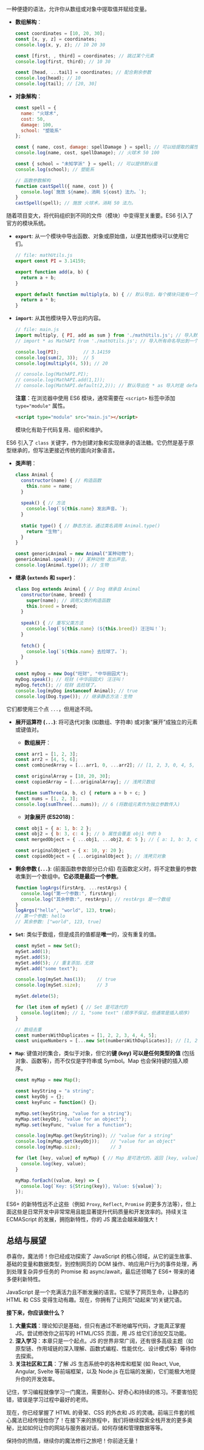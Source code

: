 

一种便捷的语法，允许你从数组或对象中提取值并赋给变量。

*   **数组解构**：
    ```javascript
    const coordinates = [10, 20, 30];
    const [x, y, z] = coordinates;
    console.log(x, y, z); // 10 20 30
    
    const [first, , third] = coordinates; // 跳过某个元素
    console.log(first, third); // 10 30
    
    const [head, ...tail] = coordinates; // 配合剩余参数
    console.log(head); // 10
    console.log(tail); // [20, 30]
    ```
*   **对象解构**：
    ```javascript
    const spell = {
      name: "火球术",
      cost: 50,
      damage: 100,
      school: "塑能系"
    };
    
    const { name, cost, damage: spellDamage } = spell; // 可以给提取的属性重命名
    console.log(name, cost, spellDamage); // 火球术 50 100
    
    const { school = "未知学派" } = spell; // 可以提供默认值
    console.log(school); // 塑能系
    
    // 函数参数解构
    function castSpell({ name, cost }) {
      console.log(`施放 ${name}，消耗 ${cost} 法力。`);
    }
    castSpell(spell); // 施放 火球术，消耗 50 法力。
    ```


随着项目变大，将代码组织到不同的文件（模块）中变得至关重要。ES6 引入了官方的模块系统。

*   **`export`**: 从一个模块中导出函数、对象或原始值，以便其他模块可以使用它们。
    ```javascript
    // file: mathUtils.js
    export const PI = 3.14159;
    
    export function add(a, b) {
      return a + b;
    }
    
    export default function multiply(a, b) { // 默认导出，每个模块只能有一个
      return a * b;
    }
    ```
*   **`import`**: 从其他模块导入导出的内容。
    ```javascript
    // file: main.js
    import multiply, { PI, add as sum } from './mathUtils.js'; // 导入默认导出和命名导出（可重命名）
    // import * as MathAPI from './mathUtils.js'; // 导入所有命名导出到一个对象
    
    console.log(PI);         // 3.14159
    console.log(sum(2, 3));  // 5
    console.log(multiply(4, 5)); // 20
    
    // console.log(MathAPI.PI);
    // console.log(MathAPI.add(1,1));
    // console.log(MathAPI.default(2,2)); // 默认导出在 * as 导入时是 default 属性
    ```
    **注意**：在浏览器中使用 ES6 模块，通常需要在 `<script>` 标签中添加 `type="module"` 属性。
    ```html
    <script type="module" src="main.js"></script>
    ```
    模块化有助于代码复用、组织和维护。


ES6 引入了 `class` 关键字，作为创建对象和实现继承的语法糖。它仍然是基于原型继承的，但写法更接近传统的面向对象语言。

*   **类声明**：
    ```javascript
    class Animal {
      constructor(name) { // 构造函数
        this.name = name;
      }
      
      speak() { // 方法
        console.log(`${this.name} 发出声音。`);
      }
      
      static type() { // 静态方法，通过类名调用 Animal.type()
        return "生物";
      }
    }
    
    const genericAnimal = new Animal("某种动物");
    genericAnimal.speak(); // 某种动物 发出声音。
    console.log(Animal.type()); // 生物
    ```
*   **继承 (`extends` 和 `super`)**：
    ```javascript
    class Dog extends Animal { // Dog 继承自 Animal
      constructor(name, breed) {
        super(name); // 调用父类的构造函数
        this.breed = breed;
      }
      
      speak() { // 重写父类方法
        console.log(`${this.name} (${this.breed}) 汪汪叫！`);
      }
      
      fetch() {
        console.log(`${this.name} 去捡球了。`);
      }
    }
    
    const myDog = new Dog("旺财", "中华田园犬");
    myDog.speak(); // 旺财 (中华田园犬) 汪汪叫！
    myDog.fetch(); // 旺财 去捡球了。
    console.log(myDog instanceof Animal); // true
    console.log(Dog.type()); // 继承静态方法：生物
    ```


它们都使用三个点 `...`，但用途不同。

*   **展开运算符 (`...`)**: 将可迭代对象 (如数组、字符串) 或对象“展开”成独立的元素或键值对。
    *   **数组展开**：
      ```javascript
      const arr1 = [1, 2, 3];
      const arr2 = [4, 5, 6];
      const combinedArray = [...arr1, 0, ...arr2]; // [1, 2, 3, 0, 4, 5, 6]
      
      const originalArray = [10, 20, 30];
      const copiedArray = [...originalArray]; // 浅拷贝数组
      
      function sumThree(a, b, c) { return a + b + c; }
      const nums = [1, 2, 3];
      console.log(sumThree(...nums)); // 6 (将数组元素作为独立参数传入)
      ```
    *   **对象展开 (ES2018)**：
      ```javascript
      const obj1 = { a: 1, b: 2 };
      const obj2 = { b: 3, c: 4 }; // b 属性会覆盖 obj1 中的 b
      const mergedObject = { ...obj1, ...obj2, d: 5 }; // { a: 1, b: 3, c: 4, d: 5 }
      
      const originalObject = { x: 10, y: 20 };
      const copiedObject = { ...originalObject }; // 浅拷贝对象
      ```

*   **剩余参数 (`...`)**: (前面函数参数部分已介绍) 在函数定义时，将不定数量的参数收集到一个数组中。**它必须是最后一个参数**。
    ```javascript
    function logArgs(firstArg, ...restArgs) {
      console.log("第一个参数:", firstArg);
      console.log("其余参数:", restArgs); // restArgs 是一个数组
    }
    logArgs("hello", "world", 123, true);
    // 第一个参数: hello
    // 其余参数: ["world", 123, true]
    ```


*   **`Set`**: 类似于数组，但是成员的值都是**唯一**的，没有重复的值。
    ```javascript
    const mySet = new Set();
    mySet.add(1);
    mySet.add(5);
    mySet.add(5); // 重复添加，无效
    mySet.add("some text");
    
    console.log(mySet.has(1));    // true
    console.log(mySet.size);      // 3
    
    mySet.delete(5);
    
    for (let item of mySet) { // Set 是可迭代的
      console.log(item); // 1, "some text" (顺序不保证，但通常是插入顺序)
    }
    
    // 数组去重
    const numbersWithDuplicates = [1, 2, 2, 3, 4, 4, 5];
    const uniqueNumbers = [...new Set(numbersWithDuplicates)]; // [1, 2, 3, 4, 5]
    ```

*   **`Map`**: 键值对的集合，类似于对象，但它的**键 (key) 可以是任何类型的值** (包括对象、函数等)，而不仅仅是字符串或 Symbol。Map 也会保持键的插入顺序。
    ```javascript
    const myMap = new Map();
    
    const keyString = "a string";
    const keyObj = {};
    const keyFunc = function() {};
    
    myMap.set(keyString, "value for a string");
    myMap.set(keyObj, "value for an object");
    myMap.set(keyFunc, "value for a function");
    
    console.log(myMap.get(keyString)); // "value for a string"
    console.log(myMap.get(keyObj));    // "value for an object"
    console.log(myMap.size);           // 3
    
    for (let [key, value] of myMap) { // Map 是可迭代的，返回 [key, value] 数组
      console.log(key, value);
    }
    
    myMap.forEach((value, key) => {
      console.log(`Key: ${String(key)}, Value: ${value}`);
    });
    ```

ES6+ 的新特性远不止这些（例如 `Proxy`, `Reflect`, `Promise` 的更多方法等），但上面这些是日常开发中非常常用且能显著提升代码质量和开发效率的。持续关注 ECMAScript 的发展，拥抱新特性，你的 JS 魔法会越来越强大！

## 总结与展望

恭喜你，魔法师！你已经成功探索了 JavaScript 的核心领域，从它的诞生故事、基础的变量和数据类型，到控制网页的 DOM 操作、响应用户行为的事件处理，再到处理复杂异步任务的 Promise 和 async/await，最后还领略了 ES6+ 带来的诸多便利新特性。

JavaScript 是一个充满活力且不断发展的语言。它赋予了网页生命，让静态的 HTML 和 CSS 变得生动有趣。现在，你拥有了让网页“动起来”的关键咒语。

**接下来，你应该做什么？**
1.  **大量实践**：理论知识是基础，但只有通过不断地编写代码，才能真正掌握 JS。尝试修改你之前写的 HTML/CSS 页面，用 JS 给它们添加交互功能。
2.  **深入学习**：本章只是一个起点。JS 的世界非常广阔，还有很多高级主题（如原型链、作用域链的深入理解、函数式编程、性能优化、设计模式等）等待你去探索。
3.  **关注社区和工具**：了解 JS 生态系统中的各种库和框架 (如 React, Vue, Angular, Svelte 等前端框架，以及 Node.js 在后端的发展)，它们能极大地提升你的开发效率。

记住，学习编程就像学习一门魔法，需要耐心、好奇心和持续的练习。不要害怕犯错，错误是学习过程中最好的老师。

现在，你已经掌握了 HTML 的骨架、CSS 的外衣和 JS 的灵魂。前端三件套的核心魔法已经传授给你了！在接下来的旅程中，我们将继续探索全栈开发的更多奥秘，比如如何让你的网站与服务器对话，如何存储和管理数据等等。

保持你的热情，继续你的魔法修行之旅吧！你前途无量！








